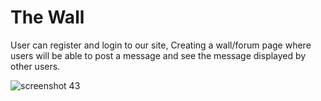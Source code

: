 # The Wall
User can register and login to our site, Creating a wall/forum page where users will be able to post a message and see the message displayed by other users. 

![screenshot 43](https://user-images.githubusercontent.com/37717564/44830624-768bec80-abd7-11e8-8222-4520505bd525.png)

